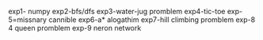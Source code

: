 exp1- numpy
exp2-bfs/dfs
exp3-water-jug promblem
exp4-tic-toe
exp-5=missnary cannible
exp6-a* alogathim
exp7-hill climbing promblem
exp-8 4 queen promblem
exp-9 neron network
